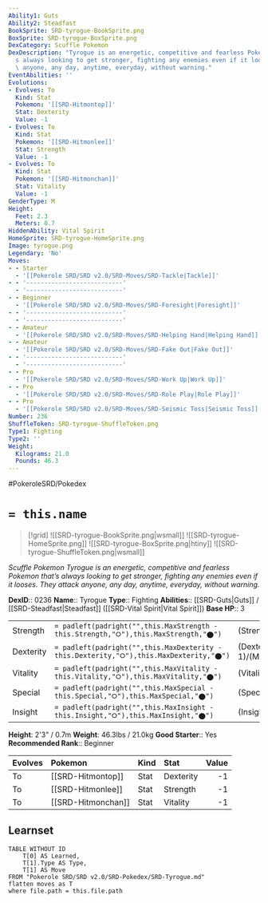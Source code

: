 ```yaml
---
Ability1: Guts
Ability2: Steadfast
BookSprite: SRD-tyrogue-BookSprite.png
BoxSprite: SRD-tyrogue-BoxSprite.png
DexCategory: Scuffle Pokemon
DexDescription: "Tyrogue is an energetic, competitive and fearless Pokemon that\u2019\
  s always looking to get stronger, fighting any enemies even if it looses. They attack\
  \ anyone, any day, anytime, everyday, without warning."
EventAbilities: ''
Evolutions:
- Evolves: To
  Kind: Stat
  Pokemon: '[[SRD-Hitmontop]]'
  Stat: Dexterity
  Value: -1
- Evolves: To
  Kind: Stat
  Pokemon: '[[SRD-Hitmonlee]]'
  Stat: Strength
  Value: -1
- Evolves: To
  Kind: Stat
  Pokemon: '[[SRD-Hitmonchan]]'
  Stat: Vitality
  Value: -1
GenderType: M
Height:
  Feet: 2.3
  Meters: 0.7
HiddenAbility: Vital Spirit
HomeSprite: SRD-tyrogue-HomeSprite.png
Image: tyrogue.png
Legendary: 'No'
Moves:
- - Starter
  - '[[Pokerole SRD/SRD v2.0/SRD-Moves/SRD-Tackle|Tackle]]'
- - '---------------------------'
  - '---------------------------'
- - Beginner
  - '[[Pokerole SRD/SRD v2.0/SRD-Moves/SRD-Foresight|Foresight]]'
- - '---------------------------'
  - '---------------------------'
- - Amateur
  - '[[Pokerole SRD/SRD v2.0/SRD-Moves/SRD-Helping Hand|Helping Hand]]'
- - Amateur
  - '[[Pokerole SRD/SRD v2.0/SRD-Moves/SRD-Fake Out|Fake Out]]'
- - '---------------------------'
  - '---------------------------'
- - Pro
  - '[[Pokerole SRD/SRD v2.0/SRD-Moves/SRD-Work Up|Work Up]]'
- - Pro
  - '[[Pokerole SRD/SRD v2.0/SRD-Moves/SRD-Role Play|Role Play]]'
- - Pro
  - '[[Pokerole SRD/SRD v2.0/SRD-Moves/SRD-Seismic Toss|Seismic Toss]]'
Number: 236
ShuffleToken: SRD-tyrogue-ShuffleToken.png
Type1: Fighting
Type2: ''
Weight:
  Kilograms: 21.0
  Pounds: 46.3
---
```


#PokeroleSRD/Pokedex

# `= this.name`

> [!grid]
> ![[SRD-tyrogue-BookSprite.png|wsmall]]
> ![[SRD-tyrogue-HomeSprite.png]]
> ![[SRD-tyrogue-BoxSprite.png|htiny]]
> ![[SRD-tyrogue-ShuffleToken.png|wsmall]]


*Scuffle Pokemon*
*Tyrogue is an energetic, competitive and fearless Pokemon that’s always looking to get stronger, fighting any enemies even if it looses. They attack anyone, any day, anytime, everyday, without warning.*

**DexID**:: 0236
**Name**:: Tyrogue
**Type**:: Fighting
**Abilities**:: [[SRD-Guts|Guts]] / [[SRD-Steadfast|Steadfast]] ([[SRD-Vital Spirit|Vital Spirit]])
**Base HP**:: 3

|           |                                                                                        |                                          |
| --------- | -------------------------------------------------------------------------------------- | ---------------------------------------- |
| Strength  | `= padleft(padright("",this.MaxStrength - this.Strength,"⭘"),this.MaxStrength,"⬤")`    | (Strength::1)/(MaxStrength::3)   |
| Dexterity | `= padleft(padright("",this.MaxDexterity - this.Dexterity,"⭘"),this.MaxDexterity,"⬤")` | (Dexterity:: 1)/(MaxDexterity::3) |
| Vitality  | `= padleft(padright("",this.MaxVitality - this.Vitality,"⭘"),this.MaxVitality,"⬤")`    | (Vitality::1)/(MaxVitality::3)   |
| Special   | `= padleft(padright("",this.MaxSpecial - this.Special,"⭘"),this.MaxSpecial,"⬤")`       | (Special::1)/(MaxSpecial::3)     |
| Insight   | `= padleft(padright("",this.MaxInsight - this.Insight,"⭘"),this.MaxInsight,"⬤")`       | (Insight::1)/(MaxInsight::3)     |

**Height**: 2'3" / 0.7m
**Weight**: 46.3lbs / 21.0kg
**Good Starter**:: Yes
**Recommended Rank**:: Beginner

| Evolves   | Pokemon            | Kind   | Stat      |   Value |
|:----------|:-------------------|:-------|:----------|--------:|
| To        | [[SRD-Hitmontop]]  | Stat   | Dexterity |      -1 |
| To        | [[SRD-Hitmonlee]]  | Stat   | Strength  |      -1 |
| To        | [[SRD-Hitmonchan]] | Stat   | Vitality  |      -1 |

## Learnset

```dataview
TABLE WITHOUT ID
    T[0] AS Learned,
    T[1].Type AS Type,
    T[1] AS Move
FROM "Pokerole SRD/SRD v2.0/SRD-Pokedex/SRD-Tyrogue.md"
flatten moves as T
where file.path = this.file.path
```
